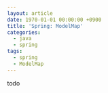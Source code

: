 ```yaml
---
layout: article
date: 1970-01-01 00:00:00 +0900
title: 'Spring: ModelMap'
categories:
  - java
  - spring
tags:
  - spring
  - ModelMap
---
```


todo

